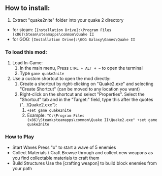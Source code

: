 ## **How to install:**

1. Extract "quake2nite" folder into your quake 2 directory

- for steam: `[Installation Drive]:\Program Files (x86)\Steam\steamapps\common\Quake II`
- for GOG: `[Installation Drive]:\GOG Galaxy\Games\Quake II`

### To load this mod:

1. Load In-Game:
   1. In the main menu, Press `CTRL + ALT + ~` to open the terminal
   2. Type `game quake2nite`
2. Use a custom shortcut to open the mod directly:
   1. Create a shortcut by right-clicking on "Quake2.exe" and selecting "Create Shortcut" (can be moved to any location you want)
   2. Right-click on the shortcut and select "Properties". Select the "Shortcut" tab and in the "Target:" field, type this after the quotes ("...\Quake2.exe"):
      1. `+set game quake2nite`
      2. Example: `"C:\Program Files (x86)\Steam\steamapps\common\Quake II\Quake2.exe" +set game quake2nite`

### How to Play
- Start Waves
   Press "o" to start a wave of 5 enemies
- Collect Materials / Craft
   Browse through and collect new weapons as you find collectable materials to craft them
- Build Structures
   Use the [crafting weapon] to build block enemies from your path